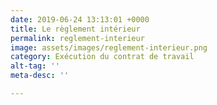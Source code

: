 ```yaml
---
date: 2019-06-24 13:13:01 +0000
title: Le règlement intérieur
permalink: reglement-interieur
image: assets/images/reglement-interieur.png
category: Exécution du contrat de travail
alt-tag: ''
meta-desc: ''

---
```

